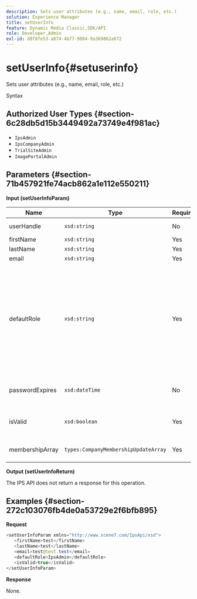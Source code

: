```yaml
---
description: Sets user attributes (e.g., name, email, role, etc.)
solution: Experience Manager
title: setUserInfo
feature: Dynamic Media Classic,SDK/API
role: Developer,Admin
exl-id: d8f8fe53-a874-4b77-9084-9a369862a672
---
```

# setUserInfo{#setuserinfo}

Sets user attributes (e.g., name, email, role, etc.)

 Syntax 

## Authorized User Types {#section-6c28db5d15b3449492a73749e4f981ac}

* `IpsAdmin` 
* `IpsCompanyAdmin` 
* `TrialSiteAdmin` 
* `ImagePortalAdmin`

## Parameters {#section-71b457921fe74acb862a1e112e550211}

**Input (setUserInfoParam)** 

|  Name  | Type  | Required  | Description  |
|---|---|---|---|
|  userHandle  | `xsd:string`  | No  | User handle.  |
|  firstName  | `xsd:string`  | Yes  | First name.  |
|  lastName  | `xsd:string`  | Yes  | Last name.  |
|  email  | `xsd:string`  | Yes  | User email.  |
|  defaultRole  | `xsd:string`  | Yes  |Sets the role for a user in each company they belong to. Note, however, the `IpsAdmin` role overrides other per-company settings.  |
|  passwordExpires  | `xsd:dateTime`  | No  | Set's password expiration date.  |
|  isValid  | `xsd:boolean`  | Yes  | Determines if user is a valid IPS user.  |
|  membershipArray  | `types:CompanyMembershipUpdateArray`  | Yes  | An array of company handles.  |

**Output (setUserInfoReturn)**

The IPS API does not return a response for this operation.

## Examples {#section-272c103076fb4de0a53729e2f6bfb895}

**Request** 

```java
<setUserInfoParam xmlns="http://www.scene7.com/IpsApi/xsd">
   <firstName>test</firstName>
   <lastName>test</lastName>
   <email>test@test.test</email>
   <defaultRole>IpsAdmin</defaultRole>
   <isValid>true</isValid>
</setUserInfoParam>
```

**Response**

None.
